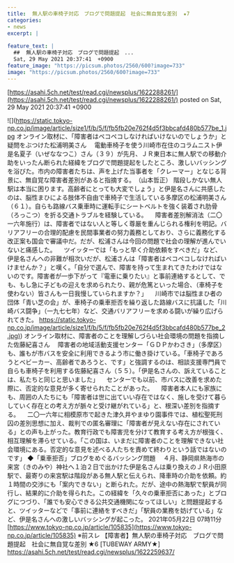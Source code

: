 ```yaml
---
title:  無人駅の車椅子対応　ブログで問題提起　社会に無自覚な差別  ★7  
categories:
- news
excerpt: |
  
feature_text: |
  ##  無人駅の車椅子対応　ブログで問題提起　...
  Sat, 29 May 2021 20:37:41  +0900
feature_image: "https://picsum.photos/2560/600?image=733"
image: "https://picsum.photos/2560/600?image=733"
---
```


[https://asahi.5ch.net/test/read.cgi/newsplus/1622288261/](https://asahi.5ch.net/test/read.cgi/newsplus/1622288261/)
posted on Sat, 29 May 2021 20:37:41  +0900

<!--more-->

![](https://static.tokyo-np.co.jp/image/article/size1/f/b/5/f/fb5fb20e762f4d5f3bbcafd480b577be_1.jpg オンライン取材に、「障害者はペコペコしなければいけないのでしょうか」と疑問をぶつけた松浦明美さん 　電動車椅子を使う川崎市在住のコラムニスト伊是名夏子（いぜななつこ）さん（３９）が先月、ＪＲ東日本に無人駅での移動介助をいったん断られた経緯をブログで問題提起をしたところ、激しいバッシングを浴びた。市内の障害者たちは、声を上げた当事者を「クレーマー」となじる背景に、無自覚な障害者差別があると指摘する。　（山本哲正） 階段しかない無人駅は本当に困ります。高齢者にとっても大変でしょう」と伊是名さんに共感したのは、脳性まひによる肢体不自由で車椅子で生活している多摩区の松浦明美さん（６１）。自らも路線バス乗車時に運転手にシートベルトを強く装着され肋骨（ろっこつ）を折る交通トラブルを経験している。 　障害者差別解消法（二〇一六年施行）は、障害者ではない人と等しく尊厳を重んじられる権利を明記。バリアフリーの合理的配慮を民間事業者の努力義務としており、さらに義務化する改正案も国会で審議中だ。だが、松浦さんは今回の問題で社会の理解が進んでいないと痛感した。 　ツイッターでは「もっと早く介助依頼をすべきだ」など、伊是名さんへの非難が相次いだが、松浦さんは「障害者はペコペコしなければいけませんか？」と嘆く。「自分で選んで、障害を持って生まれてきたわけではないのです。障害者が一歩下がって『電車に乗りたい』と事前連絡するとして、でも、もし急に子どもの迎えを求められたり、親が危篤といった場合、（車椅子を使わない）皆さんも一日我慢していられますか？」 　川崎市では脳性まひ者の団体「青い芝の会」が、車椅子の乗車拒否を繰り返した路線バスに抗議した「川崎バス闘争」（一九七七年）など、交通バリアフリーを求める闘いが繰り広げられてきた。 [https://static.tokyo-np.co.jp/image/article/size1/f/b/5/f/fb5fb20e762f4d5f3bbcafd480b577be_2.jpg)](https://static.tokyo-np.co.jp/image/article/size1/f/b/5/f/fb5fb20e762f4d5f3bbcafd480b577be_2.jpg)) オンライン取材に、障害者のことを理解しづらい社会環境の問題を指摘した佐藤紀喜さん 　障害者の地域活動支援センター「ＧＤＰかわさき」（多摩区）も、誰もが市バスを安全に利用できるよう市に働き掛けている。「車椅子であろうとベビーカー、高齢者であろうと、です」と強調するのは、相談支援専門員で自らも車椅子を利用する佐藤紀喜さん（５５）。「伊是名さんの、訴えていることは、私たちと同じと思いました」 　センターでも以前、市バスに改善を求めた際に、否定的な意見が多く寄せられたことがあった。 　障害者本人にも家族にも、周囲の人たちにも「障害者は世に出ていい存在ではなく、施しを受けて暮らしていく存在との考え方が脈々と受け継がれている」と、根深い差別を指摘する。 　二〇一六年に相模原市で起きた津久井やまゆり園事件では、植松聖死刑囚の差別思想に加え、裁判での匿名審理に「障害者が見えない存在にされている」との声も上がった。教育行政でも障害児を分けて教育する考え方が根強く、相互理解を滞らせている。「この国は、いまだに障害者のことを理解できない社会環境にある。否定的な意見を述べる人たちを責めて終わりという話ではないのです」 ◆「乗車拒否」ブログをめぐるバッシング問題 　４月、静岡県熱海市の来宮（きのみや）神社へ１泊２日で出かけた伊是名さんは乗り換えのＪＲ小田原駅で、最寄りの来宮駅は階段がある無人駅と伝えられ、降車時の介助を依頼。約１時間の交渉にも「案内できない」と断られた。だが、途中の熱海駅で駅員が同行し、結果的に介助を得られた。この経緯を「久々の乗車拒否にあった」とブログにつづり、「誰でも安心できる公共交通機関になってほしい」と問題提起すると、ツイッターなどで「事前に連絡をすべきだ」「駅員の業務を妨げている」など、伊是名さんへの激しいバッシングが起こった。 2021年05月22日 07時11分 [https://www.tokyo-np.co.jp/article/105835](https://www.tokyo-np.co.jp/article/105835) ※前スレ 【障害者】無人駅の車椅子対応　ブログで問題提起　社会に無自覚な差別 ★6 [TUBEWAY ARMY★] https://asahi.5ch.net/test/read.cgi/newsplus/1622259637/
